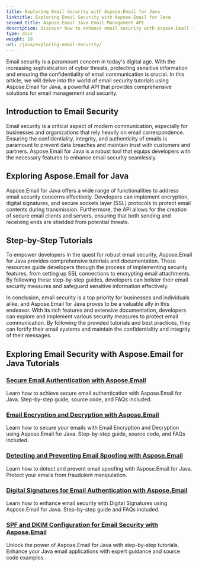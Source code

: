 ```yaml
---
title: Exploring Email Security with Aspose.Email for Java
linktitle: Exploring Email Security with Aspose.Email for Java
second_title: Aspose.Email Java Email Management API
description: Discover how to enhance email security with Aspose.Email for Java. Explore step-by-step tutorials and best practices.
type: docs
weight: 18
url: /java/exploring-email-security/
---
```


Email security is a paramount concern in today's digital age. With the increasing sophistication of cyber threats, protecting sensitive information and ensuring the confidentiality of email communication is crucial. In this article, we will delve into the world of email security tutorials using Aspose.Email for Java, a powerful API that provides comprehensive solutions for email management and security.

## Introduction to Email Security

Email security is a critical aspect of modern communication, especially for businesses and organizations that rely heavily on email correspondence. Ensuring the confidentiality, integrity, and authenticity of emails is paramount to prevent data breaches and maintain trust with customers and partners. Aspose.Email for Java is a robust tool that equips developers with the necessary features to enhance email security seamlessly.

## Exploring Aspose.Email for Java

Aspose.Email for Java offers a wide range of functionalities to address email security concerns effectively. Developers can implement encryption, digital signatures, and secure sockets layer (SSL) protocols to protect email contents during transmission. Furthermore, the API allows for the creation of secure email clients and servers, ensuring that both sending and receiving ends are shielded from potential threats.

## Step-by-Step Tutorials

To empower developers in the quest for robust email security, Aspose.Email for Java provides comprehensive tutorials and documentation. These resources guide developers through the process of implementing security features, from setting up SSL connections to encrypting email attachments. By following these step-by-step guides, developers can bolster their email security measures and safeguard sensitive information effectively.

In conclusion, email security is a top priority for businesses and individuals alike, and Aspose.Email for Java proves to be a valuable ally in this endeavor. With its rich features and extensive documentation, developers can explore and implement various security measures to protect email communication. By following the provided tutorials and best practices, they can fortify their email systems and maintain the confidentiality and integrity of their messages.

## Exploring Email Security with Aspose.Email for Java Tutorials
### [Secure Email Authentication with Aspose.Email](./secure-email-authentication/)
Learn how to achieve secure email authentication with Aspose.Email for Java. Step-by-step guide, source code, and FAQs included.
### [Email Encryption and Decryption with Aspose.Email](./email-encryption-and-decryption/)
Learn how to secure your emails with Email Encryption and Decryption using Aspose.Email for Java. Step-by-step guide, source code, and FAQs included.
### [Detecting and Preventing Email Spoofing with Aspose.Email](./detecting-and-preventing-email-spoofing/)
Learn how to detect and prevent email spoofing with Aspose.Email for Java. Protect your emails from fraudulent manipulation.
### [Digital Signatures for Email Authentication with Aspose.Email](./digital-signatures-for-email-authentication/)
Learn how to enhance email security with Digital Signatures using Aspose.Email for Java. Step-by-step guide and FAQs included.
### [SPF and DKIM Configuration for Email Security with Aspose.Email](./spf-and-dkim-configuration-for-email-security/)
Unlock the power of Aspose.Email for Java with step-by-step tutorials. Enhance your Java email applications with expert guidance and source code examples.
